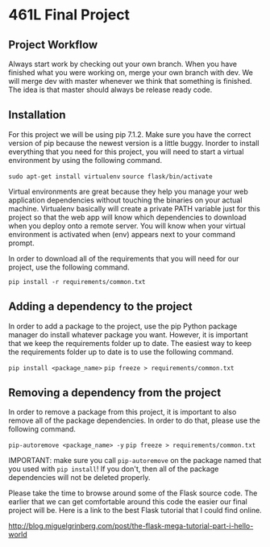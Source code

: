 # 461L Final Project

## Project Workflow

Always start work by checking out your own branch. When you have finished what you were working on, merge your own branch with dev. We will merge dev with master whenever we think that something is finished. The idea is that master should always be release ready code.

## Installation

For this project we will be using pip 7.1.2. Make sure you have the correct version of pip because the newest version is a little buggy. Inorder to install everything that you need for this project, you will need to start a virtual environment by using the following command.

`sudo apt-get install virtualenv`
`source flask/bin/activate`

Virtual environments are great because they help you manage your web application dependencies without touching the binaries on your actual machine. Virtualenv basically will create a private PATH variable just for this project so that the web app will know which dependencies to download when you deploy onto a remote server. You will know when your virtual environment is activated when (env) appears next to your command prompt.

In order to download all of the requirements that you will need for our project, use the following command.

`pip install -r requirements/common.txt`

## Adding a dependency to the project

In order to add a package to the project, use the pip Python package manager do install whatever package you want. However, it is important that we keep the requirements folder up to date. The easiest way to keep the requirements folder up to date is to use the following command.

`pip install <package_name>`
`pip freeze > requirements/common.txt`

## Removing a dependency from the project

In order to remove a package from this project, it is important to also remove all of the package dependencies. In order to do that, please use the following command.

`pip-autoremove <package_name> -y`
`pip freeze > requirements/common.txt`

IMPORTANT: make sure you call `pip-autoremove` on the package named that you used with `pip install`! If you don't, then all of the package dependencies will not be deleted properly.

Please take the time to browse around some of the Flask source code. The earlier that we can get comfortable around this code the easier our final project will be. Here is a link to the best Flask tutorial that I could find online.

http://blog.miguelgrinberg.com/post/the-flask-mega-tutorial-part-i-hello-world

